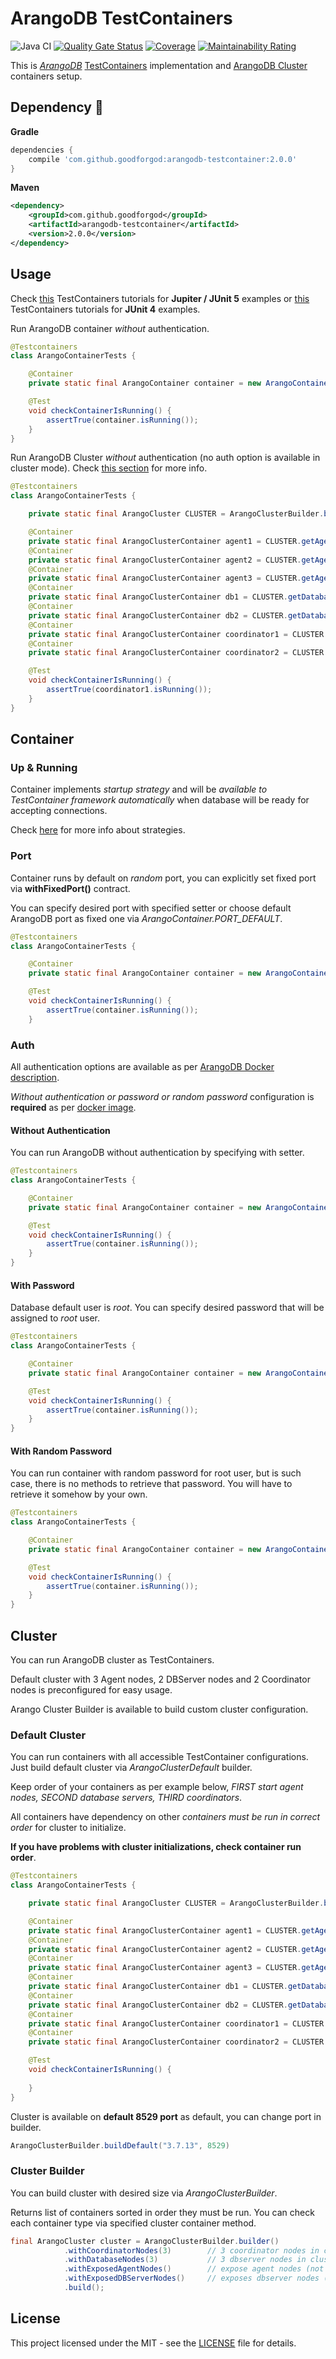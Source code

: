# ArangoDB TestContainers

![Java CI](https://github.com/GoodforGod/arangodb-testcontainer/workflows/Java%20CI/badge.svg)
[![Quality Gate Status](https://sonarcloud.io/api/project_badges/measure?project=GoodforGod_arangodb-testcontainer&metric=alert_status)](https://sonarcloud.io/dashboard?id=GoodforGod_arangodb-testcontainer)
[![Coverage](https://sonarcloud.io/api/project_badges/measure?project=GoodforGod_arangodb-testcontainer&metric=coverage)](https://sonarcloud.io/dashboard?id=GoodforGod_arangodb-testcontainer)
[![Maintainability Rating](https://sonarcloud.io/api/project_badges/measure?project=GoodforGod_arangodb-testcontainer&metric=sqale_rating)](https://sonarcloud.io/dashboard?id=GoodforGod_arangodb-testcontainer)

This is [*ArangoDB*](https://www.arangodb.com/) [TestContainers](https://www.testcontainers.org/) implementation and [ArangoDB Cluster](#cluster) containers setup.

## Dependency :rocket:

**Gradle**
```groovy
dependencies {
    compile 'com.github.goodforgod:arangodb-testcontainer:2.0.0'
}
```

**Maven**
```xml
<dependency>
    <groupId>com.github.goodforgod</groupId>
    <artifactId>arangodb-testcontainer</artifactId>
    <version>2.0.0</version>
</dependency>
```

## Usage

Check [this](https://www.testcontainers.org/test_framework_integration/junit_5/) TestContainers tutorials for **Jupiter / JUnit 5** examples
or [this](https://www.testcontainers.org/quickstart/junit_4_quickstart/) TestContainers tutorials for **JUnit 4** examples.

Run ArangoDB container *without* authentication.
```java
@Testcontainers
class ArangoContainerTests {

    @Container
    private static final ArangoContainer container = new ArangoContainer().withoutAuth();

    @Test
    void checkContainerIsRunning() {
        assertTrue(container.isRunning());
    }
}
```

Run ArangoDB Cluster *without* authentication (no auth option is available in cluster mode).
Check [this section](#Cluster) for more info.

```java
@Testcontainers
class ArangoContainerTests {

    private static final ArangoCluster CLUSTER = ArangoClusterBuilder.buildDefault("3.7.13", ArangoClusterBuilder.COORDINATOR_PORT_DEFAULT);

    @Container
    private static final ArangoClusterContainer agent1 = CLUSTER.getAgentLeader();
    @Container
    private static final ArangoClusterContainer agent2 = CLUSTER.getAgent2();
    @Container
    private static final ArangoClusterContainer agent3 = CLUSTER.getAgent3();
    @Container
    private static final ArangoClusterContainer db1 = CLUSTER.getDatabase1();
    @Container
    private static final ArangoClusterContainer db2 = CLUSTER.getDatabase2();
    @Container
    private static final ArangoClusterContainer coordinator1 = CLUSTER.getCoordinator1();
    @Container
    private static final ArangoClusterContainer coordinator2 = CLUSTER.getCoordinator2();

    @Test
    void checkContainerIsRunning() {
        assertTrue(coordinator1.isRunning());
    }
}
```

## Container

### Up & Running

Container implements *startup strategy* and will be *available to TestContainer framework automatically* when database will be ready for accepting connections.

Check [here](https://www.testcontainers.org/features/startup_and_waits/) for more info about strategies.

### Port

Container runs by default on *random* port, you can explicitly set fixed port via **withFixedPort()** contract.

You can specify desired port with specified setter or choose default ArangoDB port as fixed one via *ArangoContainer.PORT_DEFAULT*.

```java
@Testcontainers
class ArangoContainerTests {

    @Container
    private static final ArangoContainer container = new ArangoContainer().withoutAuth().withFixedPort(5689);

    @Test
    void checkContainerIsRunning() {
        assertTrue(container.isRunning());
    }
```

### Auth

All authentication options are available as per [ArangoDB Docker description](https://hub.docker.com/_/arangodb).

*Without authentication or password or random password* configuration is **required** as per [docker image]().

#### Without Authentication

You can run ArangoDB without authentication by specifying with setter.

```java
@Testcontainers
class ArangoContainerTests {

    @Container
    private static final ArangoContainer container = new ArangoContainer().withoutAuth();

    @Test
    void checkContainerIsRunning() {
        assertTrue(container.isRunning());
    }
}
```

#### With Password

Database default user is *root*. You can specify desired password that will be assigned to *root* user.

```java
@Testcontainers
class ArangoContainerTests {

    @Container
    private static final ArangoContainer container = new ArangoContainer().withPassword("mypass");

    @Test
    void checkContainerIsRunning() {
        assertTrue(container.isRunning());
    }
}
```

#### With Random Password

You can run container with random password for root user, 
but is such case, there is no methods to retrieve that password.
You will have to retrieve it somehow by your own.

```java
@Testcontainers
class ArangoContainerTests {

    @Container
    private static final ArangoContainer container = new ArangoContainer().withRandomPassword();

    @Test
    void checkContainerIsRunning() {
        assertTrue(container.isRunning());
    }
}
```

## Cluster

You can run ArangoDB cluster as TestContainers.

Default cluster with 3 Agent nodes, 2 DBServer nodes and 2 Coordinator nodes is preconfigured for easy usage.

Arango Cluster Builder is available to build custom cluster configuration.

### Default Cluster

You can run containers with all accessible TestContainer configurations.
Just build default cluster via *ArangoClusterDefault* builder.

Keep order of your containers as per example below, *FIRST start agent nodes, SECOND database servers, THIRD coordinators*.

All containers have dependency on other *containers must be run in correct order* for cluster to initialize.

**If you have problems with cluster initializations, check container run order**.

```java
@Testcontainers
class ArangoContainerTests {

    private static final ArangoCluster CLUSTER = ArangoClusterBuilder.buildDefault("3.7.13", ArangoClusterBuilder.COORDINATOR_PORT_DEFAULT);

    @Container
    private static final ArangoClusterContainer agent1 = CLUSTER.getAgentLeader();
    @Container
    private static final ArangoClusterContainer agent2 = CLUSTER.getAgent2();
    @Container
    private static final ArangoClusterContainer agent3 = CLUSTER.getAgent3();
    @Container
    private static final ArangoClusterContainer db1 = CLUSTER.getDatabase1();
    @Container
    private static final ArangoClusterContainer db2 = CLUSTER.getDatabase2();
    @Container
    private static final ArangoClusterContainer coordinator1 = CLUSTER.getCoordinator1();
    @Container
    private static final ArangoClusterContainer coordinator2 = CLUSTER.getCoordinator2();

    @Test
    void checkContainerIsRunning() {
        
    }
}
```

Cluster is available on **default 8529 port** as default, you can change port in builder. 
```java
ArangoClusterBuilder.buildDefault("3.7.13", 8529)
```

### Cluster Builder

You can build cluster with desired size via *ArangoClusterBuilder*.

Returns list of containers sorted in order they must be run.
You can check each container type via specified cluster container method.

```java
final ArangoCluster cluster = ArangoClusterBuilder.builder()
            .withCoordinatorNodes(3)        // 3 coordinator nodes in cluster
            .withDatabaseNodes(3)           // 3 dbserver nodes in cluster
            .withExposedAgentNodes()        // expose agent nodes (not exposed by default)
            .withExposedDBServerNodes()     // exposes dbserver nodes (not exposed by default)
            .build();
```

## License

This project licensed under the MIT - see the [LICENSE](LICENSE) file for details.
